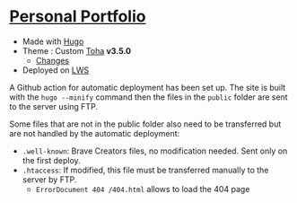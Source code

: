 # [Personal Portfolio](https://florianformentini.fr)

- Made with [Hugo](https://gohugo.io)
- Theme : Custom [Toha](https://github.com/hugo-toha/toha) **v3.5.0**
  - [Changes](/themes/README.md)
- Deployed on [LWS](https://www.lws.fr/)


A Github action for automatic deployment has been set up. The site is built with the `hugo --minify` command then the files in the `public` folder are sent to the server using FTP. 

Some files that are not in the public folder also need to be transferred but are not handled by the automatic deployment:
  - `.well-known`: Brave Creators files, no modification needed. Sent only on the first deploy.
  - `.htaccess`: If modified, this file must be transferred manually to the server by FTP.
    - `ErrorDocument 404 /404.html` allows to load the 404 page
